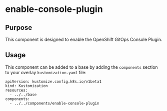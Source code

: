 # enable-console-plugin

## Purpose
This component is designed to enable the OpenShift GitOps Console Plugin.

## Usage

This component can be added to a base by adding the `components` section to your overlay `kustomization.yaml` file:

```
apiVersion: kustomize.config.k8s.io/v1beta1
kind: Kustomization
resources:
  - ../../base
components:
  - ../../components/enable-console-plugin
```